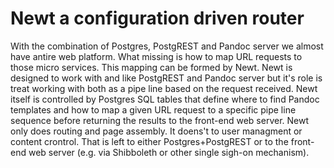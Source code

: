 
# Newt a configuration driven router

With the combination of Postgres, PostgREST and Pandoc server we almost have antire web platform. What missing is how to map URL requests to those micro services. This mapping can be formed by Newt.  Newt is designed to work with and like PostgREST and Pandoc server but it's role is treat working with both as a pipe line based on the request received. Newt itself is controlled by Postgres SQL tables that define where to find Pandoc templates and how to map a given URL request to a specific pipe line sequence before returning the results to the front-end web server. Newt only does routing and page assembly. It doens't to user managment or content crontrol. That is left to either Postgres+PostgREST or to the front-end web server (e.g. via Shibboleth or other single sigh-on mechanism).


